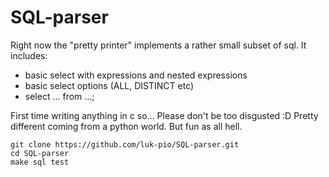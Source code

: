 # SQL-parser
Right now the "pretty printer" implements a rather small subset of sql. It includes:
- basic select with expressions and nested expressions
- basic select options (ALL, DISTINCT etc)
- select ... from ...;

First time writing anything in c so... Please don't be too disgusted :D Pretty different coming from a python world. But fun as all hell. 

```
git clone https://github.com/luk-pio/SQL-parser.git
cd SQL-parser
make sql test
```
